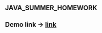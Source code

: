 ## JAVA_SUMMER_HOMEWORK


## Demo link $\rightarrow$ [link](https://keelungsightsviewer-production-1fcb.up.railway.app/)